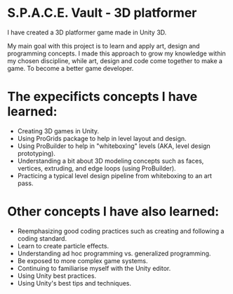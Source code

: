 # S.P.A.C.E. Vault - 3D platformer
I have created a 3D platformer game made in Unity 3D.

My main goal with this project is to learn and apply art, design and programming concepts. I made this approach to grow my knowledge within my chosen discipline, while art, design and code come together to make a game. To become a better game developer.

# The expecificts concepts I have learned:
  - Creating 3D games in Unity.
  - Using ProGrids package to help in level layout and design.
  - Using ProBuilder to help in "whiteboxing" levels (AKA, level design prototyping).
  - Understanding a bit about 3D modeling concepts such as faces, vertices, extruding, and edge loops (using ProBuilder).
  - Practicing a typical level design pipeline from whiteboxing to an art pass.

# Other concepts I have also learned:
  - Reemphasizing good coding practices such as creating and following a coding standard.
  - Learn to create particle effects.
  - Understanding ad hoc programming vs. generalized programming.
  - Be exposed to more complex game systems.
  - Continuing to familiarise myself with the Unity editor.
  - Using Unity best practices.
  - Using Unity's best tips and techniques.
